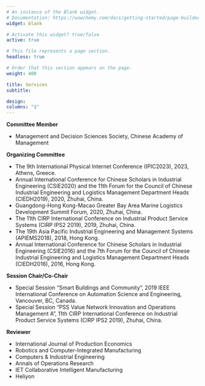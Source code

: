```yaml
---
# An instance of the Blank widget.
# Documentation: https://wowchemy.com/docs/getting-started/page-builder/
widget: blank

# Activate this widget? true/false
active: true

# This file represents a page section.
headless: true

# Order that this section appears on the page.
weight: 400

title: Services
subtitle: 

design:
columns: "1"
---
```


**Committee Member**
- Management and Decision Sciences Society, Chinese Academy of Management

**Organizing Committee**	

- The 9th International Physical Internet Conference (IPIC2023), 2023, Athens, Greece.
- Annual International Conference for Chinese Scholars in Industrial Engineering (CSIE2020) and the 11th Forum for the Council of Chinese Industrial Engineering and Logistics Management Department Heads (CIEDH2019), 2020, Zhuhai, China.
- Guangdong-Hong Kong-Macao Greater Bay Area Marine Logistics Development Summit Forum, 2020, Zhuhai, China.
- The 11th CIRP International Conference on Industrial Product Service Systems (CIRP IPS2 2019), 2019, Zhuhai, China.
- The 19th Asia Pacific Industrial Engineering and Management Systems (APIEMS2018), 2018, Hong Kong.
- Annual International Conference for Chinese Scholars in Industrial Engineering (CSIE2016) and the 7th Forum for the Council of Chinese Industrial Engineering and Logistics Management Department Heads (CIEDH2016), 2016, Hong Kong.

**Session Chair/Co-Chair**
  
- Special Session “Smart Buildings and Community”, 2019 IEEE International Conference on Automation Science and Engineering, Vancouver, BC, Canada.
- Special Session “PSS Value Network Innovation and Operations Management A”, 11th CIRP International Conference on Industrial Product Service Systems (CIRP IPS2 2019), Zhuhai, China.

**Reviewer**	

- International Journal of Production Economics
- Robotics and Computer-Integrated Manufacturing
- Computers & Industrial Engineering
- Annals of Operations Research
- IET Collaborative Intelligent Manufacturing
- Heliyon
